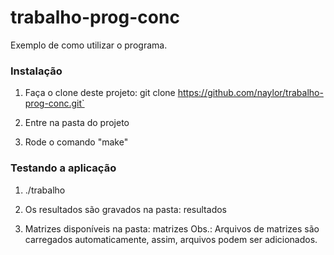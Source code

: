 trabalho-prog-conc
==================

Exemplo de como utilizar o programa.

### Instalação

1. Faça o clone deste projeto:
	git clone https://github.com/naylor/trabalho-prog-conc.git`

2. Entre na pasta do projeto

3. Rode o comando "make"


### Testando a aplicação

1. ./trabalho

2. Os resultados são gravados na pasta: resultados

3. Matrizes disponíveis na pasta: matrizes
   Obs.: Arquivos de matrizes são carregados automaticamente,
	assim, arquivos podem ser adicionados.
